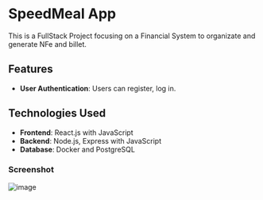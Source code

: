 # SpeedMeal App

This is a FullStack Project focusing on a Financial System to organizate and generate NFe and billet.

## Features

- **User Authentication**: Users can register, log in.

## Technologies Used

- **Frontend**: React.js with JavaScript
- **Backend**: Node.js, Express with JavaScript
- **Database**: Docker and PostgreSQL

### Screenshot

![image](https://github.com/Colledev/System-Financial/assets/112740912/757a8c37-5513-424e-b0f1-a0f904cb6655)
